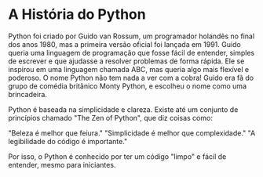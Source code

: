# A História do Python

Python foi criado por Guido van Rossum, um programador holandês no final dos anos 1980, mas a primeira versão oficial foi lançada em 1991. Guido queria uma linguagem de programação que fosse fácil de entender, simples de escrever e que ajudasse a resolver problemas de forma rápida. Ele se inspirou em uma linguagem chamada ABC, mas queria algo mais flexível e poderoso.
O nome Python não tem nada a ver com a cobra! Guido era fã do grupo de comédia britânico Monty Python, e escolheu o nome como uma brincadeira.

Python é baseada na simplicidade e clareza. Existe até um conjunto de princípios chamado "The Zen of Python", que diz coisas como:

"Beleza é melhor que feiura."
"Simplicidade é melhor que complexidade."
"A legibilidade do código é importante."

Por isso, o Python é conhecido por ter um código "limpo" e fácil de entender, mesmo para iniciantes.
